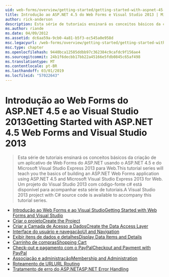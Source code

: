 ```yaml
---
uid: web-forms/overview/getting-started/getting-started-with-aspnet-45-web-forms/index
title: Introdução ao ASP.NET 4.5 do Web Forms e Visual Studio 2013 | Microsoft Docs
author: rick-anderson
description: Esta série de tutoriais ensinará os conceitos básicos da criação de um aplicativo de Web Forms do ASP.NET usando o ASP.NET 4.5 e do Visual Studio 2013 Express para Web. A Visua...
ms.author: riande
ms.date: 04/09/2012
ms.assetid: dc6aa59a-9cb0-4a81-b5f3-ec545a0e958d
msc.legacyurl: /web-forms/overview/getting-started/getting-started-with-aspnet-45-web-forms
msc.type: chapter
ms.openlocfilehash: 9440bca12585ddbb97c362384c9cafdc9f156ae4
ms.sourcegitcommit: 24b1f6decbb17bb22a45166e5fdb0845c65af498
ms.translationtype: MT
ms.contentlocale: pt-BR
ms.lasthandoff: 03/01/2019
ms.locfileid: "57022643"
---
```

<a name="getting-started-with-aspnet-45-web-forms-and-visual-studio-2013"></a><span data-ttu-id="d1815-104">Introdução ao Web Forms do ASP.NET 4.5 e ao Visual Studio 2013</span><span class="sxs-lookup"><span data-stu-id="d1815-104">Getting Started with ASP.NET 4.5 Web Forms and Visual Studio 2013</span></span>
====================
> <span data-ttu-id="d1815-105">Esta série de tutoriais ensinará os conceitos básicos da criação de um aplicativo de Web Forms do ASP.NET usando o ASP.NET 4.5 e do Microsoft Visual Studio Express 2013 para Web.</span><span class="sxs-lookup"><span data-stu-id="d1815-105">This tutorial series will teach you the basics of building an ASP.NET Web Forms application using ASP.NET 4.5 and Microsoft Visual Studio Express 2013 for Web.</span></span> <span data-ttu-id="d1815-106">Um projeto do Visual Studio 2013 com código-fonte c# está disponível para acompanhar esta série de tutoriais.</span><span class="sxs-lookup"><span data-stu-id="d1815-106">A Visual Studio 2013 project with C# source code is available to accompany this tutorial series.</span></span>


- [<span data-ttu-id="d1815-107">Introdução ao Web Forms e ao Visual Studio</span><span class="sxs-lookup"><span data-stu-id="d1815-107">Getting Started with Web Forms and Visual Studio</span></span>](introduction-and-overview.md)
- [<span data-ttu-id="d1815-108">Criar o projeto</span><span class="sxs-lookup"><span data-stu-id="d1815-108">Create the Project</span></span>](create-the-project.md)
- [<span data-ttu-id="d1815-109">Criar a Camada de Acesso a Dados</span><span class="sxs-lookup"><span data-stu-id="d1815-109">Create the Data Access Layer</span></span>](create_the_data_access_layer.md)
- [<span data-ttu-id="d1815-110">Interface do usuário e navegação</span><span class="sxs-lookup"><span data-stu-id="d1815-110">UI and Navigation</span></span>](ui_and_navigation.md)
- [<span data-ttu-id="d1815-111">Exibir itens de dados e detalhes</span><span class="sxs-lookup"><span data-stu-id="d1815-111">Display Data Items and Details</span></span>](display_data_items_and_details.md)
- [<span data-ttu-id="d1815-112">Carrinho de compras</span><span class="sxs-lookup"><span data-stu-id="d1815-112">Shopping Cart</span></span>](shopping-cart.md)
- [<span data-ttu-id="d1815-113">Check-out e pagamento com o PayPal</span><span class="sxs-lookup"><span data-stu-id="d1815-113">Checkout and Payment with PayPal</span></span>](checkout-and-payment-with-paypal.md)
- [<span data-ttu-id="d1815-114">Associação e administração</span><span class="sxs-lookup"><span data-stu-id="d1815-114">Membership and Administration</span></span>](membership-and-administration.md)
- [<span data-ttu-id="d1815-115">Roteamento de URL</span><span class="sxs-lookup"><span data-stu-id="d1815-115">URL Routing</span></span>](url-routing.md)
- [<span data-ttu-id="d1815-116">Tratamento de erro do ASP.NET</span><span class="sxs-lookup"><span data-stu-id="d1815-116">ASP.NET Error Handling</span></span>](aspnet-error-handling.md)

